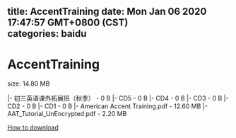 
title: AccentTraining
date: Mon Jan 06 2020 17:47:57 GMT+0800 (CST)    
categories: baidu
---

# AccentTraining
size: 14.80 MB
 
 
|- 初三英语课外拓展班（秋季） - 0 B
|- CD5 - 0 B
|- CD4 - 0 B
|- CD3 - 0 B
|- CD2 - 0 B
|- CD1 - 0 B
|- American Accent Training.pdf - 12.60 MB
|- AAT_Tutorial_UnEncrypted.pdf - 2.20 MB

[How to download](https://bpcam.bemobtrk.com/go/2ceec3aa-1ca2-46d6-b9ff-aaa5c184517c?jno=2225)